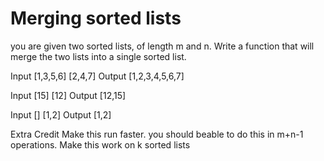 # Merging sorted lists

you are given two sorted lists, of length m and n. Write a function that will merge the two lists into a single sorted list.

Input
    [1,3,5,6]
    [2,4,7]
Output
    [1,2,3,4,5,6,7]

Input
    [15]
    [12]
Output
    [12,15]


Input
    []
    [1,2]
Output
    [1,2]


Extra Credit
Make this run faster. you should beable to do this in m+n-1 operations. 
Make this work on k sorted lists
